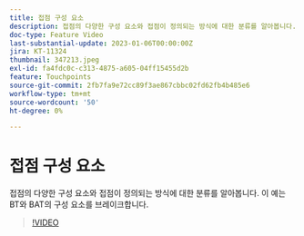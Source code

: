 ```yaml
---
title: 접점 구성 요소
description: 접점의 다양한 구성 요소와 접점이 정의되는 방식에 대한 분류를 알아봅니다. 이 예는 BT와 BAT의 구성 요소를 브레이크합니다.
doc-type: Feature Video
last-substantial-update: 2023-01-06T00:00:00Z
jira: KT-11324
thumbnail: 347213.jpeg
exl-id: fa4fdc0c-c313-4875-a605-04ff15455d2b
feature: Touchpoints
source-git-commit: 2fb7fa9e72cc89f3ae867cbbc02fd62fb4b485e6
workflow-type: tm+mt
source-wordcount: '50'
ht-degree: 0%

---
```


# 접점 구성 요소

접점의 다양한 구성 요소와 접점이 정의되는 방식에 대한 분류를 알아봅니다. 이 예는 BT와 BAT의 구성 요소를 브레이크합니다.

>[!VIDEO](https://video.tv.adobe.com/v/347213/?quality=12&learn=on)
